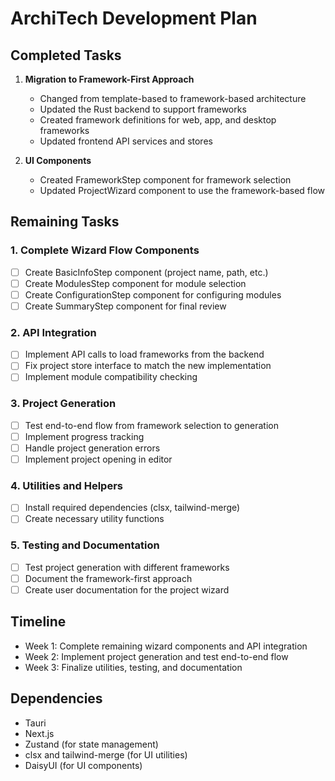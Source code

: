 # ArchiTech Development Plan

## Completed Tasks

1. **Migration to Framework-First Approach**
   - Changed from template-based to framework-based architecture
   - Updated the Rust backend to support frameworks
   - Created framework definitions for web, app, and desktop frameworks
   - Updated frontend API services and stores

2. **UI Components**
   - Created FrameworkStep component for framework selection
   - Updated ProjectWizard component to use the framework-based flow

## Remaining Tasks

### 1. Complete Wizard Flow Components

- [ ] Create BasicInfoStep component (project name, path, etc.)
- [ ] Create ModulesStep component for module selection
- [ ] Create ConfigurationStep component for configuring modules
- [ ] Create SummaryStep component for final review

### 2. API Integration

- [ ] Implement API calls to load frameworks from the backend
- [ ] Fix project store interface to match the new implementation
- [ ] Implement module compatibility checking

### 3. Project Generation

- [ ] Test end-to-end flow from framework selection to generation
- [ ] Implement progress tracking
- [ ] Handle project generation errors
- [ ] Implement project opening in editor

### 4. Utilities and Helpers

- [ ] Install required dependencies (clsx, tailwind-merge)
- [ ] Create necessary utility functions

### 5. Testing and Documentation

- [ ] Test project generation with different frameworks
- [ ] Document the framework-first approach
- [ ] Create user documentation for the project wizard

## Timeline

- Week 1: Complete remaining wizard components and API integration
- Week 2: Implement project generation and test end-to-end flow
- Week 3: Finalize utilities, testing, and documentation

## Dependencies

- Tauri
- Next.js
- Zustand (for state management)
- clsx and tailwind-merge (for UI utilities)
- DaisyUI (for UI components) 